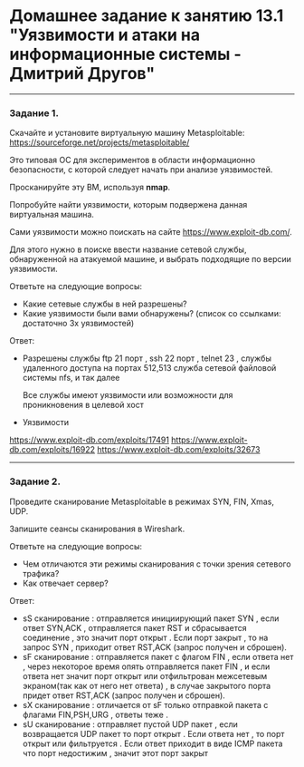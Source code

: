 # Домашнее задание к занятию 13.1 "Уязвимости и атаки на информационные системы - Дмитрий Другов"


------

### Задание 1.

Скачайте и установите виртуальную машину Metasploitable: https://sourceforge.net/projects/metasploitable/

Это типовая ОС для экспериментов в области информационно безопасности, с которой следует начать при анализе уязвимостей.

Просканируйте эту ВМ, используя **nmap**.

Попробуйте найти уязвимости, которым подвержена данная виртуальная машина.

Сами уязвимости можно поискать на сайте https://www.exploit-db.com/.

Для этого нужно в поиске ввести название сетевой службы, обнаруженной на атакуемой машине, и выбрать подходящие по версии уязвимости.

Ответьте на следующие вопросы:

- Какие сетевые службы в ней разрешены?
- Какие уязвимости были вами обнаружены? (список со ссылками: достаточно 3х уязвимостей)
  

 Ответ:

- Разрешены службы ftp 21 порт , ssh 22 порт , telnet 23 , службы удаленного доступа на портах 512,513
  служба сетевой файловой системы nfs, и так далее 

  Все службы имеют уязвимости или возможности для проникновения в целевой хост 

- Уязвимости 
 
 https://www.exploit-db.com/exploits/17491
 https://www.exploit-db.com/exploits/16922
 https://www.exploit-db.com/exploits/32673

  

------

### Задание 2.

Проведите сканирование Metasploitable в режимах SYN, FIN, Xmas, UDP.

Запишите сеансы сканирования в Wireshark.

Ответьте на следующие вопросы:

- Чем отличаются эти режимы сканирования с точки зрения сетевого трафика?
- Как отвечает сервер?

 Ответ:

- sS сканирование : отправляется инициирующий пакет SYN , если ответ SYN,ACK , отправляется пакет RST и сбрасывается соединение , это значит  порт открыт .  Если порт закрыт , то на запрос SYN , приходит ответ RST,ACK (запрос получен и сброшен).
- sF сканирование : отправляется пакет с флагом FIN , если ответа нет , через некоторое время опять отправляется пакет FIN , и если ответа нет значит порт открыт или отфильтрован межсетевым экраном(так как от него нет ответа) , в случае закрытого порта придет ответ RST,ACK (запрос получен и сброшен). 
- sX сканирование : отличается от sF только отправкой пакета с флагами FIN,PSH,URG , ответы теже .
- sU сканирование : отправляет пустой UDP пакет , если возвращается UDP пакет то порт открыт . Если ответа нет , то порт открыт или  фильтруется . Если ответ приходит в виде ICMP пакета что порт недостижим , значит этот порт закрыт 

